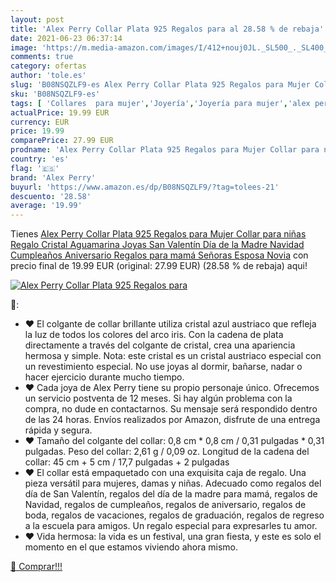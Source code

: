 ```yaml
---
layout: post
title: 'Alex Perry Collar Plata 925 Regalos para al 28.58 % de rebaja'
date: 2021-06-23 06:37:14
image: 'https://m.media-amazon.com/images/I/412+nouj0JL._SL500_._SL400_.jpg'
comments: true
category: ofertas
author: 'tole.es'
slug: 'B08NSQZLF9-es Alex Perry Collar Plata 925 Regalos para Mujer Collar para...'
sku: 'B08NSQZLF9-es'
tags: [ 'Collares  para mujer','Joyería','Joyería para mujer','alex perry','navidad', ]
actualPrice: 19.99 EUR
currency: EUR
price: 19.99
comparePrice: 27.99 EUR
prodname: 'Alex Perry Collar Plata 925 Regalos para Mujer Collar para niñas Regalo Cristal Aguamarina Joyas San Valentín Día de la Madre Navidad Cumpleaños Aniversario Regalos para mamá Señoras Esposa Novia'
country: 'es'
flag: '🇪🇸'
brand: 'Alex Perry'
buyurl: 'https://www.amazon.es/dp/B08NSQZLF9/?tag=tolees-21'
descuento: '28.58'
average: '19.99'
---
```


Tienes [Alex Perry Collar Plata 925 Regalos para Mujer Collar para niñas Regalo Cristal Aguamarina Joyas San Valentín Día de la Madre Navidad Cumpleaños Aniversario Regalos para mamá Señoras Esposa Novia](https://www.amazon.es/dp/B08NSQZLF9/?tag=tolees-21) con precio final de  19.99 EUR (original: 27.99 EUR) (28.58 %  de rebaja) aqui!

[![Alex Perry Collar Plata 925 Regalos para](https://m.media-amazon.com/images/I/412+nouj0JL._SL500_._SL400_.jpg)](https://www.amazon.es/dp/B08NSQZLF9/?tag=tolees-21)

🔎:

- ♥ El colgante de collar brillante utiliza cristal azul austriaco que refleja la luz de todos los colores del arco iris. Con la cadena de plata directamente a través del colgante de cristal, crea una apariencia hermosa y simple. Nota: este cristal es un cristal austriaco especial con un revestimiento especial. No use joyas al dormir, bañarse, nadar o hacer ejercicio durante mucho tiempo.
- ♥ Cada joya de Alex Perry tiene su propio personaje único. Ofrecemos un servicio postventa de 12 meses. Si hay algún problema con la compra, no dude en contactarnos. Su mensaje será respondido dentro de las 24 horas. Envíos realizados por Amazon, disfrute de una entrega rápida y segura.
- ♥ Tamaño del colgante del collar: 0,8 cm * 0,8 cm / 0,31 pulgadas * 0,31 pulgadas. Peso del collar: 2,61 g / 0,09 oz. Longitud de la cadena del collar: 45 cm + 5 cm / 17,7 pulgadas + 2 pulgadas
- ♥ El collar está empaquetado con una exquisita caja de regalo. Una pieza versátil para mujeres, damas y niñas. Adecuado como regalos del día de San Valentín, regalos del día de la madre para mamá, regalos de Navidad, regalos de cumpleaños, regalos de aniversario, regalos de boda, regalos de vacaciones, regalos de graduación, regalos de regreso a la escuela para amigos. Un regalo especial para expresarles tu amor.
- ♥ Vida hermosa: la vida es un festival, una gran fiesta, y este es solo el momento en el que estamos viviendo ahora mismo.

[🛒 Comprar!!!](https://www.amazon.es/dp/B08NSQZLF9/?tag=tolees-21)
